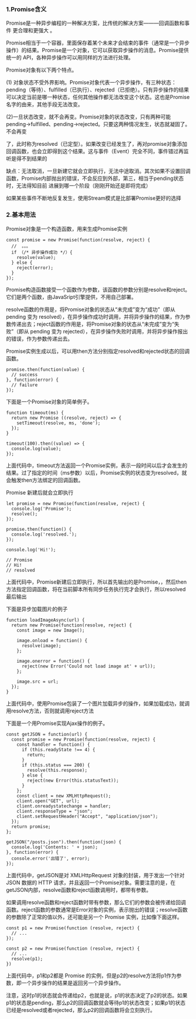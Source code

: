 ### 1.Promise含义
Promise是一种异步编程的一种解决方案，比传统的解决方案———回调函数和事件 更合理和更强大 。

Promise相当于一个容器，里面保存着某个未来才会结束的事件（通常是一个异步操作）的结果。Promise是一个对象，它可以获取异步操作的消息。Promise提供统一的
API，各种异步操作可以用同样的方法进行处理。

Promise对象有以下两个特点。 

(1) 对象状态不受外界影响。Promise对象代表一个异步操作，有三种状态：pending（等待）、fulfilled（已执行）、rejected（已拒绝）。只有异步操作的结果可以决定当前是哪一种状态，任何其他操作都无法改变这个状态。这也是Promise名字的由来，其他手段无法改变。

(2)一旦状态改变，就不会再变。Promise对象的状态改变，只有两种可能pending->fulfilled、pending->rejected。只要这两种情况发生，状态就凝固了。不会再变

了，此时称为resolved（已定型）。如果改变已经发生了，再对promise对象添加回调函数，也会立即得到这个结果。这与事件（Event）完全不同，事件错过再监听是得不到结果的

缺点：无法取消，一旦新建它就会立即执行，无法中途取消。其次如果不设置回调函数，Promise内部抛出的错误，不会反应到外部，第三，相当于pending状态时，无法得知目前
进展到哪一个阶段（刚刚开始还是即将完成）

如果某些事件不断地反复发生，使用Stream模式是比部署Promise更好的选择

### 2.基本用法
Promise对象是一个构造函数，用来生成Promise实例
```
const promise = new Promise(function(resolve, reject) {
  //  。。。
  if （/* 异步操作成功 */）{
    resolve(value);
  } else {
    reject(error); 
  }
});
```
Promise构造函数接受一个函数作为参数，该函数的参数分别是resolve和reject。它们是两个函数，由JavaSript引擎提供，不用自己部署。

resolve函数的作用是，将Promise对象的状态从“未完成”变为“成功”（即从 pending 变为 resolved），在异步操作成功时调用，并将异步操作的结果，作为参数传递出去；reject函数的作用是，将Promise对象的状态从“未完成”变为“失败”（即从 pending 变为 rejected），在异步操作失败时调用，并将异步操作报出的错误，作为参数传递出去。

Promise实例生成以后，可以用then方法分别指定resolved和rejected状态的回调函数。
```
promise.then(function(value) {
  // success 
}, function(error) {
  // failure
});
```
下面是一个Promise对象的简单例子。
```
function timeout(ms) {
  return new Promise ((resolve, reject) => {
    setTimeout(resolve, ms, 'done');
  });
}

timeout(100).then((value) => {
  console.log(value);
});
```
上面代码中，timeout方法返回一个Promise实例，表示一段时间以后才会发生的结果。过了指定的时间（ms参数）以后，Promise实例的状态变为resolved，就会触发then方法绑定的回调函数。

Promise 新建后就会立即执行

```
let promise = new Promise(function(resolve, reject) {
  console.log('Promise');
  resolve();
});

promise.then(function() {
  console.log('resolved.');
});

console.log('Hi!');

// Promise
// Hi!
// resolved
```
上面代码中，Promise新建后立即执行，所以首先输出的是Promise，，然后then方法指定回调函数，将在当前脚本所有同步任务执行完才会执行，所以resolved最后输出

下面是异步加载图片的例子
```
function loadImageAsync(url) {
  return new Promise(function(resolve, reject) {
    const image = new Image();
    
    image.onload = function() {
      resolve(image);
    };
    
    image.onerror = function() {
      reject(new Error('Could not load image at' + url));
    };
    
    image.src = url;
  });
}
```
上面代码中，使用Promise包装了一个图片加载异步的操作，如果加载成功，就调用resolve方法，否则就调用reject方法

下面是一个用Promise实现Ajax操作的例子。
```
const getJSON = function(url) {
  const promise = new Promise(function(resolve, reject) {
    const handler = function() {
      if (this.readyState !== 4) {
        return;
      }
      if (this.status === 200) {
        resolve(this.response);
      } else {
        reject(new Error(this.statusText));
      }
    };
    const client = new XMLHttpRequest();
    client.open("GET", url);
    client.onreadystatechange = handler;
    client.responseType = "json";
    client.setRequestHeader("Accept", "application/json");
  });  
  return promise;
};

getJSON("/posts.json").then(function(json) {
  console.log('Contents: ' + json);
}, function(error) {
  console.error('出错了', error);
});
```
上面代码中，getJSON是对 XMLHttpRequest 对象的封装，用于发出一个针对 JSON 数据的 HTTP 请求，并且返回一个Promise对象。需要注意的是，在getJSON内部，resolve函数和reject函数调用时，都带有参数。

如果调用resolve函数和reject函数时带有参数，那么它们的参数会被传递给回调函数。reject函数的参数通常是Error对象的实例，表示抛出的错误；resolve函数的参数除了正常的值以外，还可能是另一个 Promise 实例，比如像下面这样。
```
const p1 = new Promise(function (resolve, reject) {
  // ...
});

const p2 = new Promise(function (resolve, reject) {
  // ...
  resolve(p1);
})
```
上面代码中，p1和p2都是 Promise 的实例，但是p2的resolve方法将p1作为参数，即一个异步操作的结果是返回另一个异步操作。

注意，这时p1的状态就会传递给p2，也就是说，p1的状态决定了p2的状态。如果p1的状态是pending，那么p2的回调函数就会等待p1的状态改变；如果p1的状态已经是resolved或者rejected，那么p2的回调函数将会立刻执行。
```

```
